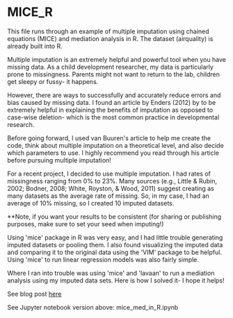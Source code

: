 # MICE_R

This file runs through an example of multiple imputation using chained equations (MICE) and mediation analysis in R. The dataset (airquality) is already built into R. 

Multiple imputation is an extremely helpful and powerful tool when you have missing data. As a child development researcher, my data is particularly prone to missingness. Parents might not want to return to the lab, children get sleepy or fussy- it happens.

However, there are ways to successfully and accurately reduce errors and bias caused by missing data. I found an article by Enders (2012) by to be extremely helpful in explaining the benefits of imputation as opposed to case-wise deletion- which is the most common practice in developmental research. 

Before going forward, I used van Buuren's article to help me create the code, think about multiple imputation on a theoretical level, and also decide which parameters to use. I highly recommend you read through his article before pursuing multiple imputation!
 
For a recent project, I decided to use multiple imputation. I had rates of missingness ranging from 0% to 23%. Many sources (e.g., Little & Rubin, 2002; Bodner, 2008; White, Royston, & Wood, 2011) suggest creating as many datasets as the average rate of missing. So, in my case, I had an average of 10% missing, so I created 10 imputed datasets. 
 
**Note, if you want your results to be consistent (for sharing or publishing purposes, make sure to set your seed when imputing!)

Using 'mice' package in R was very easy, and I had little trouble generating imputed datasets or pooling them. I also found visualizing the imputed data and comparing it to the original data using the 'VIM' package to be helpful. Using 'mice' to run linear regression models was also fairly simple.

Where I ran into trouble was using 'mice' and 'lavaan' to run a mediation analysis using my imputed data sets. Here is how I solved it- I hope it helps!

See blog post [here](https://jessierayebauer.wixsite.com/jrbauer/single-post/2017/09/16/multipleimputationmediation)

See Jupyter notebook version above: mice_med_in_R.ipynb	
